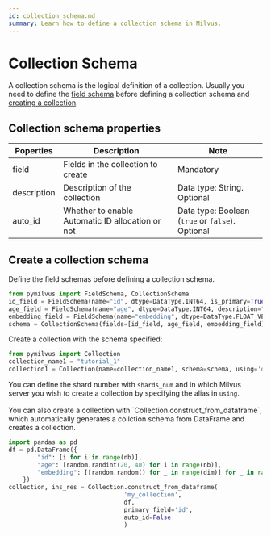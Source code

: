 ```yaml
---
id: collection_schema.md
summary: Learn how to define a collection schema in Milvus.
---
```


# Collection Schema

A collection schema is the logical definition of a collection. Usually you need to define the [field schema](field_schema.md) before defining a collection schema and [creating a collection](create.md). 


## Collection schema properties

<table class="properties">
	<thead>
	<tr>
		<th>Poperties</td>
		<th>Description</th>
		<th>Note</th>
	</tr>
	</thead>
	<tbody>
	<tr>
		<td>field</td>
		<td>Fields in the collection to create</td>
		<td>Mandatory</td>
	</tr>
    <tr>
		<td>description</td>
		<td>Description of the collection</td>
		<td>Data type: String.<br/>Optional</td>
	</tr>
    <tr>
		<td>auto_id</td>
		<td>Whether to enable Automatic ID allocation or not</td>
		<td>Data type: Boolean (<code>true</code> or <code>false</code>).<br/>Optional</td>
	</tr>
	</tbody>
</table>

## Create a collection schema

<div class="alert note">
  Define the field schemas before defining a collection schema.
</div>

```python
from pymilvus import FieldSchema, CollectionSchema
id_field = FieldSchema(name="id", dtype=DataType.INT64, is_primary=True, description="primary id")
age_field = FieldSchema(name="age", dtype=DataType.INT64, description="age")
embedding_field = FieldSchema(name="embedding", dtype=DataType.FLOAT_VECTOR, dim=128, description="vector")
schema = CollectionSchema(fields=[id_field, age_field, embedding_field], auto_id=False, description="desc of a collection")
```

Create a collection with the schema specified:

```python
from pymilvus import Collection
collection_name1 = "tutorial_1"
collection1 = Collection(name=collection_name1, schema=schema, using='default', shards_num=2)
```
<div class="alert note">
  You can define the shard number with <code>shards_num</code> and in which Milvus server you wish to create a collection by specifying the alias in <code>using</code>.
  </div>
  
<br/>
You can also create a collection with `Collection.construct_from_dataframe`, which automatically generates a collction schema from DataFrame and creates a collection.

```python
import pandas as pd
df = pd.DataFrame({
        "id": [i for i in range(nb)],
        "age": [random.randint(20, 40) for i in range(nb)],
        "embedding": [[random.random() for _ in range(dim)] for _ in range(nb)]
    })
collection, ins_res = Collection.construct_from_dataframe(
                                'my_collection',
                                df,
                                primary_field='id',
                                auto_id=False
                                )
```

